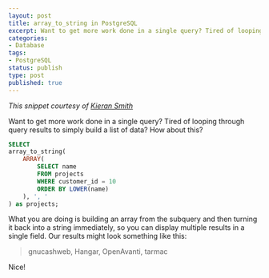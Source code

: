 ```yaml
---
layout: post
title: array_to_string in PostgreSQL
excerpt: Want to get more work done in a single query? Tired of looping through query results to simply build a list of data?
categories:
- Database
tags:
- PostgreSQL
status: publish
type: post
published: true
---
```

*This snippet courtesy of [Kieran Smith](http://www.kieransmith.net")*

Want to get more work done in a single query? Tired of looping through query results to simply build a list of data?
How about this?

```sql
SELECT
array_to_string(
    ARRAY(
        SELECT name
        FROM projects
        WHERE customer_id = 10
        ORDER BY LOWER(name)
    ), ', '
) as projects;
```

What you are doing is building an array from the subquery and then turning it back into a string immediately, so you
can display multiple results in a single field. Our results might look something like this:

> gnucashweb, Hangar, OpenAvanti, tarmac

Nice!
